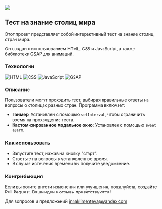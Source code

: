 <img src="https://media0.giphy.com/media/v1.Y2lkPTc5MGI3NjExOTE0dHBpb3dweG1meG14bW5meG90dWNhandmZWVoN2gwNzA1NmRldSZlcD12MV9zdGlja2Vyc19zZWFyY2gmY3Q9cw/oawFl2jK9217kCdpmz/200w.webp"/>

## Тест на знание столиц мира

Этот проект представляет собой интерактивный тест на знание столиц стран мира. 

Он создан с использованием HTML, CSS и JavaScript, а также библиотеки GSAP для анимаций.

### Технологии

![HTML](https://img.shields.io/badge/HTML-5-orange.svg)
![CSS](https://img.shields.io/badge/CSS-3-blue.svg)
![JavaScript](https://img.shields.io/badge/JavaScript-ES6-yellow.svg)
![GSAP](https://img.shields.io/badge/GSAP-3.0-green.svg)

### Описание

Пользователи могут проходить тест, выбирая правильные ответы на вопросы о столицах разных стран. Программа включает:

- **Таймер**: Установлен с помощью `setInterval`, чтобы ограничить время на прохождение теста.
- **Кастомизированное модальное окно**: Установлен с помощью `sweet alarm`.


### Как использовать

- Запустите тест, нажав на кнопку "старт".
- Ответьте на вопросы в установленное время.
- В случае истечения времени вы получите уведомление.

### Контрибьюция

Если вы хотите внести изменения или улучшения, пожалуйста, создайте Pull Request. Ваши идеи и отзывы приветствуются!

Для вопросов и предложений innaklimenteva@yandex.com


